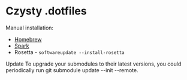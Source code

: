 # Czysty .dotfiles

Manual installation: 
- [Homebrew](https://brew.sh/)
- [Spark](https://apps.apple.com/app/apple-store/id1176895641/)
- Rosetta - `softwareupdate --install-rosetta` 


Update
To upgrade your submodules to their latest versions, you could periodically run git submodule update --init --remote.
